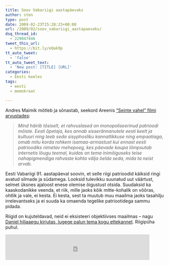 ```yaml
---
title: Soov Vabariigi aastapäevaks
author: sten
type: post
date: 2009-02-23T15:28:23+00:00
url: /2009/02/soov_vabariigi_aastapaevaks/
dsq_thread_id:
  - 229047446
tweet_this_url:
  - https://bit.ly/eQak9p
tt_auto_tweet:
  - 'false'
tt_auto_tweet_text:
  - 'New post: [TITLE] [URL]'
categories:
  - Eesti keeles
tags:
  - eesti
  - memokraat

---
```

Andres Maimik mõtleb ja sõnastab, seekord Areenis [&#8220;Seinte vahel&#8221; filmi arvustades][1]:

> _Mind häirib tõsiselt, et rahvuslased on monopoliseerinud patrioodi mõiste. Eesti õpetaja, kes annab sisserännanutele eesti keelt ja kultuuri ning teeb seda sisyphosliku kannatlikkuse ning empaatiaga, omab mitu korda rohkem isamaa-armastust kui ennast eesti patrioodiks nimetav mehepoeg, kes päevade kaupa lõmpsutab internetis lõugu teemal, kuidas on tema inimõiguseks teise nahapigmendiga rahvaste kohta välja öelda seda, mida ta neist arvab._

Eesti Vabariigi 91. aastapäeval soovin, et selle riigi patrioodid käiksid ringi avatud silmade ja südamega. Looksid tulevikku suunatud uut väärtust, selmet üksnes ajaloost enese olemise õigustust otsida. Suudaksid ka kaaskodanikke veenda, et riik, mille jaoks kõik mitte-kohalik on võõras, ohtlik ja vale, ei kesta. Ei kesta, sest ta muutub muu maailma jaoks tasahilju irrelevantseks ja ei suuda ka omaenda tegelike patriootidega sammu pidada.

Riigid on kujuteldavad, neid ei eksisteeri objektiivses maailmas &#8211; nagu [Daniel hiljaaegu kirjutas, lugege palun tema kogu ettekannet][2]. Riigipüha puhul.

<iframe src="http://www.facebook.com/plugins/like.php?href=http%3A%2F%2Fsten.tamkivi.com%2F2009%2F02%2Fsoov_vabariigi_aastapaevaks%2F&layout=standard&show_faces=true&width=450&action=like&colorscheme=light&height=80" scrolling="no" frameborder="0" style="border:none; overflow:hidden; width:450px; height:80px;" allowTransparency="true"></iframe>

 [1]: http://paber.ekspress.ee/viewdoc/74D649787EF36A4DC225755300511A11
 [2]: http://memokraat.blogspot.com/2009/02/maailm-vajab-eestit.html